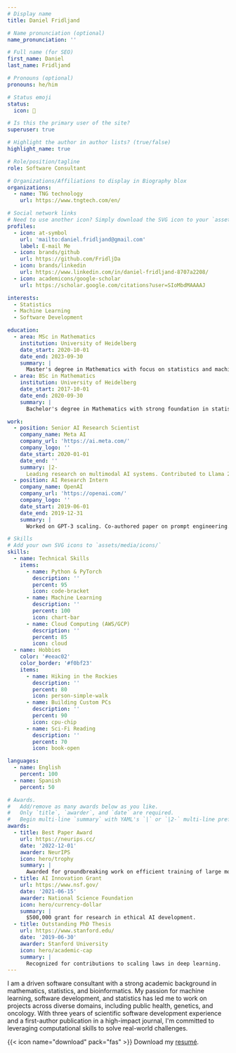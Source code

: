 ```yaml
---
# Display name
title: Daniel Fridljand

# Name pronunciation (optional)
name_pronunciation: ''

# Full name (for SEO)
first_name: Daniel
last_name: Fridljand

# Pronouns (optional)
pronouns: he/him

# Status emoji
status:
  icon: 🚀

# Is this the primary user of the site?
superuser: true

# Highlight the author in author lists? (true/false)
highlight_name: true

# Role/position/tagline
role: Software Consultant

# Organizations/Affiliations to display in Biography blox
organizations:
  - name: TNG technology
    url: https://www.tngtech.com/en/

# Social network links
# Need to use another icon? Simply download the SVG icon to your `assets/media/icons/` folder.
profiles:
  - icon: at-symbol
    url: 'mailto:daniel.fridljand@gmail.com'
    label: E-mail Me
  - icon: brands/github
    url: https://github.com/FridljDa
  - icon: brands/linkedin
    url: https://www.linkedin.com/in/daniel-fridljand-8707a2208/
  - icon: academicons/google-scholar
    url: https://scholar.google.com/citations?user=SIoMbdMAAAAJ

interests:
  - Statistics
  - Machine Learning
  - Software Development

education:
  - area: MSc in Mathematics
    institution: University of Heidelberg
    date_start: 2020-10-01
    date_end: 2023-09-30
    summary: |
      Master's degree in Mathematics with focus on statistics and machine learning.
  - area: BSc in Mathematics
    institution: University of Heidelberg
    date_start: 2017-10-01
    date_end: 2020-09-30
    summary: |
      Bachelor's degree in Mathematics with strong foundation in statistics and computational methods.

work:
  - position: Senior AI Research Scientist
    company_name: Meta AI
    company_url: 'https://ai.meta.com/'
    company_logo: ''
    date_start: 2020-01-01
    date_end: ''
    summary: |2-
      Leading research on multimodal AI systems. Contributed to Llama 2 and other open-source models. 50+ citations in 3 years.
  - position: AI Research Intern
    company_name: OpenAI
    company_url: 'https://openai.com/'
    company_logo: ''
    date_start: 2019-06-01
    date_end: 2019-12-31
    summary: |
      Worked on GPT-3 scaling. Co-authored paper on prompt engineering.

# Skills
# Add your own SVG icons to `assets/media/icons/`
skills:
  - name: Technical Skills
    items:
      - name: Python & PyTorch
        description: ''
        percent: 95
        icon: code-bracket
      - name: Machine Learning
        description: ''
        percent: 100
        icon: chart-bar
      - name: Cloud Computing (AWS/GCP)
        description: ''
        percent: 85
        icon: cloud
  - name: Hobbies
    color: '#eeac02'
    color_border: '#f0bf23'
    items:
      - name: Hiking in the Rockies
        description: ''
        percent: 80
        icon: person-simple-walk
      - name: Building Custom PCs
        description: ''
        percent: 90
        icon: cpu-chip
      - name: Sci-Fi Reading
        description: ''
        percent: 70
        icon: book-open

languages:
  - name: English
    percent: 100
  - name: Spanish
    percent: 50

# Awards.
#   Add/remove as many awards below as you like.
#   Only `title`, `awarder`, and `date` are required.
#   Begin multi-line `summary` with YAML's `|` or `|2-` multi-line prefix and indent 2 spaces below.
awards:
  - title: Best Paper Award
    url: https://neurips.cc/
    date: '2022-12-01'
    awarder: NeurIPS
    icon: hero/trophy
    summary: |
      Awarded for groundbreaking work on efficient training of large models.
  - title: AI Innovation Grant
    url: https://www.nsf.gov/
    date: '2021-06-15'
    awarder: National Science Foundation
    icon: hero/currency-dollar
    summary: |
      $500,000 grant for research in ethical AI development.
  - title: Outstanding PhD Thesis
    url: https://www.stanford.edu/
    date: '2019-06-30'
    awarder: Stanford University
    icon: hero/academic-cap
    summary: |
      Recognized for contributions to scaling laws in deep learning.
---
```


I am a driven software consultant with a strong academic background in mathematics, statistics, and bioinformatics. My passion for machine learning, software development, and statistics has led me to work on projects across diverse domains, including public health, genetics, and oncology. With three years of scientific software development experience and a first-author publication in a high-impact journal, I'm committed to leveraging computational skills to solve real-world challenges.

{{< icon name="download" pack="fas" >}} Download my [resumé](uploads/resume.pdf).
